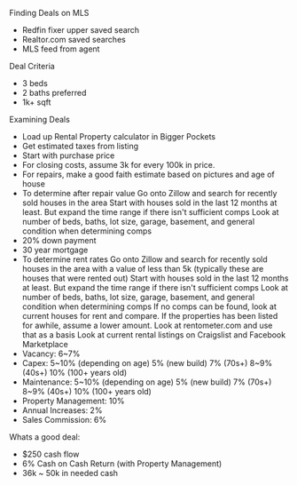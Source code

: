 Finding Deals on MLS

 - Redfin fixer upper saved search
 - Realtor.com saved searches
 - MLS feed from agent

Deal Criteria
 - 3 beds
 - 2 baths preferred
 - 1k+ sqft

Examining Deals
 - Load up Rental Property calculator in Bigger Pockets
 - Get estimated taxes from listing
 - Start with purchase price
 - For closing costs, assume 3k for every 100k in price.
 - For repairs, make a good faith estimate based on pictures and age of house
 - To determine after repair value
    Go onto Zillow and search for recently sold houses in the area
    Start with houses sold in the last 12 months at least. But expand the time range if there isn't sufficient comps
    Look at number of beds, baths, lot size, garage, basement, and general condition when determining comps
 - 20% down payment
 - 30 year mortgage
 - To determine rent rates
    Go onto Zillow and search for recently sold houses in the area with a value of less than 5k (typically these are houses that were rented out)
    Start with houses sold in the last 12 months at least. But expand the time range if there isn't sufficient comps
    Look at number of beds, baths, lot size, garage, basement, and general condition when determining comps
    If no comps can be found, look at current houses for rent and compare. If the properties has been listed for awhile, assume a lower amount.
    Look at rentometer.com and use that as a basis
    Look at current rental listings on Craigslist and Facebook Marketplace
 - Vacancy: 6~7%
 - Capex: 5~10% (depending on age)
    5% (new build)
    7% (70s+)
    8~9% (40s+)
    10% (100+ years old)
 - Maintenance: 5~10% (depending on age)
    5% (new build)
    7% (70s+)
    8~9% (40s+)
    10% (100+ years old)
 - Property Management: 10%
 - Annual Increases: 2%
 - Sales Commission: 6%


Whats a good deal:
 - $250 cash flow
 - 6% Cash on Cash Return (with Property Management)
 - 36k ~ 50k in needed cash